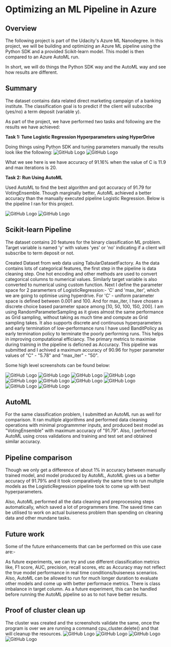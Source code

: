 # Optimizing an ML Pipeline in Azure

## Overview
The following project is part of the Udacity's Azure ML Nanodegree. In this project, we will be building and optimizing an Azure ML pipeline using the Python SDK and a provided Scikit-learn model. This model is then compared to an Azure AutoML run.

In short, we will do things the Python SDK way and the AutoML way and see how results are different. 

## Summary
The dataset contains data related direct marketing campaign of a banking institute. The classification goal is to predict if the client will subscribe (yes/no) a term deposit (variable y).

As part of the project, we have performed two tasks and following are the results we have achieved:

**Task 1: Tune Logistic Regression Hyperparameters using HyperDrive**

Doing things using Python SDK and tuning parameters manually the results look like the following:
![GitHub Logo](/images/Step-9-Results.png)
![GitHub Logo](/images/Step-10-Results.png)

What we see here is we have accuracy of 91.16% when the value of C is 11.9 and max iterations is 20.


**Task 2: Run Using AutoML**

Used AutoML to find the best algorithm and got accuracy of 91.79 for VotingEnsemble.
Though marginally better, AutoML achieved a better accuracy than the manually executed pipeline Logistic Regression. Below is the pipeline I ran for this project.

![GitHub Logo](/images/Step-9-Results.png)
![GitHub Logo](/images/Step-10-Results.png)


## Scikit-learn Pipeline
The dataset contains 20 features for the binary classification ML problem. Target variable is named 'y' with values 'yes' or 'no' indicating if a client will subscribe to term deposit or not.

Created Dataset from web data using TabularDatasetFactory.
As the data contains lots of categorical features, the first step in the pipeline is data cleaning step. One hot encoding and other methods are used to convert categorical columns to numerical values. Similarly target variable is also converted to numerical using custom function.
Next I define the parameter space for 2 paramerters of LogisticRegression:- 'C' and 'max_iter', which we are going to optimise using hyperdrive. For 'C' - uniform parameter space is defined between 0.001 and 100. And for max_iter, I have chosen a discrete choice based parameter space among [10, 50, 100, 150, 200].
I am using RandomParameterSampling as it gives almost the same performance as Grid sampling, without taking as much time and compute as Grid sampling takes. It also supports discrete and continuous hyperparameters and early termination of low-performance runs
I have used BanditPolicy as early termination policy to terminate the poorly performing runs. This helps in improving computational efficiancy.
The primary metrics to maximise during training in the pipeline is deficned as Accuracy.
This pipeline was submitted and I achived a maximum accuracy of 90.96 for hyper parameter values of "C" - "5.78" and "max_iter" - "50".

Some high level screenshots can be found below:

![GitHub Logo](/images/Step-1-Create%20Jupyter%20Instance.png)
![GitHub Logo](/images/Step-2-Jupyter%20instance%20Done.png)
![GitHub Logo](/images/Step-3-Create%20Compute%20Cluster.png)
![GitHub Logo](/images/Step-4-Cluster%20Created.png)
![GitHub Logo](/images/Step-5-Download%20the%20Code.png)
![GitHub Logo](/images/Step-6-Code-Uploaded.png)
![GitHub Logo](/images/Step-7-Experiments.png)
![GitHub Logo](/images/Step-8-Runs.png)
![GitHub Logo](/images/Step-9-Results.png)
![GitHub Logo](/images/Step-10-Results.png)

## AutoML
For the same classification problem, I submitted an AutoML run as well for comparison. It ran multiple algorithms and performed data cleaning operations with minimal programmmer inputs, and produced best model as "VotingEnsemble" with maximum accuracy of "91.79". Also, I performed AutoML using cross validations and training and test set and obtained similar accuracy.

## Pipeline comparison
Though we only get a difference of about 1% in accuracy between manually trained model, and model produced by AutoML, AutoML gives us a better accuracy of 91.79% and it took comparatively the same time to run multiple models as the LogisticRegression pipeline took to come up with best hyperparameters.

Also, AutoML performed all the data cleaning and preprocessing steps automatically, which saved a lot of programmers time. The saved time can be utilised to work on actual buiseness problem than spending on cleaning data and other mundane tasks.

## Future work
Some of the future enhancements that can be performed on this use case are:-

As future experiments, we can try and use different classification metrics like, F1 score, AUC, precision, recall scores, etc as Accuracy may not reflect the true model performance in real time conditions/buiseness scenarios.
Also, AutoML can be allowed to run for much longer duration to evaluate other models and come up with better performace metrics.
There is class imbalance in target column. As a future experiment, this can be handled before running the AutoML pipeline so as to not have better results.

## Proof of cluster clean up
The cluster was created and the screenshots validate the same, once the program is over we are running a command cpu_cluster.delete() and that will cleanup the resources.
![GitHub Logo](/images/Step-1-Create%20Jupyter%20Instance.png)
![GitHub Logo](/images/Step-2-Jupyter%20instance%20Done.png)
![GitHub Logo](/images/Step-3-Create%20Compute%20Cluster.png)
![GitHub Logo](/images/Step-4-Cluster%20Created.png)

